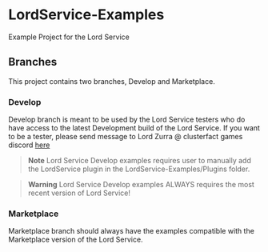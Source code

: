 # LordService-Examples
Example Project for the Lord Service

## Branches
This project contains two branches, 
Develop and Marketplace.

### Develop
Develop branch is meant to be used by the Lord Service testers who do have access to the latest Development build of the Lord Service. If you want to be a tester, please send message to Lord Zurra @ clusterfact games discord [here](https://discord.gg/aWvgSa9mKd)

> **Note**
> Lord Service Develop examples requires user to manually add the LordService plugin in the LordService-Examples/Plugins folder.

> **Warning**
> Lord Service Develop examples ALWAYS requires the most recent version of Lord Service!



### Marketplace
Marketplace branch should always have the examples compatible with the Marketplace version of the Lord Service.

